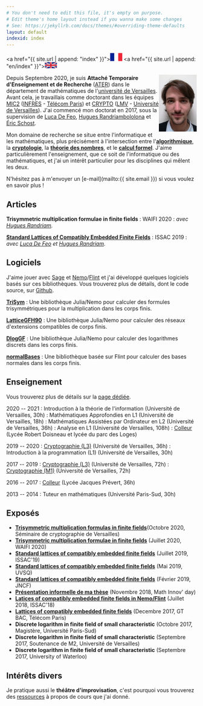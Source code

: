 ```yaml
---
# You don't need to edit this file, it's empty on purpose.
# Edit theme's home layout instead if you wanna make some changes
# See: https://jekyllrb.com/docs/themes/#overriding-theme-defaults
layout: default
indexid: index
---
```

<a href="{{ site.url | append: "index" }}"><img src="/fr32.png" alt="fr"></a>
<a href="{{ site.url | append: "en/index" }}"><img src="/uk32.png" alt="en"></a>

<img align="right" src="photo-10x15.jpg" alt="What I look like" width="100px">

Depuis Septembre 2020, je suis **Attaché Temporaire d'Enseignement et de Recherche**
([ATER](https://fr.wikipedia.org/wiki/Attach%C3%A9_temporaire_d%27enseignement_et_de_recherche))
dans le département de mathématiques de l'[université de Versailles](http://www.uvsq.fr/).
Avant cela, je travaillais comme doctorant dans les équipes
[MIC2](https://www.infres.telecom-paristech.fr/wp/mic2/)
([INFRES](https://www.infres.telecom-paristech.fr/wp/) -
[Télécom Paris](https://www.telecom-paristech.fr/))
et [CRYPTO](http://lmv.math.cnrs.fr/teams/crypto/) ([LMV](http://lmv.math.cnrs.fr/) -
[Université de Versailles](http://www.uvsq.fr/)). J'ai commencé mon doctorat
en 2017, sous la supervision de [Luca De Feo](http://defeo.lu/),
[Hugues Randriambololona](http://perso.telecom-paristech.fr/~randriam/)
et [Éric Schost](https://cs.uwaterloo.ca/~eschost/).

Mon domaine de recherche se situe entre l'informatique et les mathématiques,
plus précisément à l'intersection entre
l'[**algorithmique**](https://fr.wikipedia.org/wiki/Algorithmique), la
[**cryptologie**](https://fr.wikipedia.org/wiki/Cryptologie), la 
[**théorie des nombres**](https://fr.wikipedia.org/wiki/Th%C3%A9orie_des_nombres
), et le [**calcul formel**](https://fr.wikipedia.org/wiki/Calcul_formel).
J'aime particulièrement
l'enseignement, que ce soit de l'informatique ou des mathématiques, et j'ai un
intérêt particulier pour les disciplines qui mêlent les deux.

N'hésitez pas à m'envoyer un [e-mail](mailto:{{ site.email }}) si vous
voulez en savoir plus !

## Articles

**Trisymmetric multiplication formulae in finite fields**
: WAIFI 2020
: *avec [Hugues Randriam](http://perso.telecom-paristech.fr/~randriam/).*

**[Standard Lattices of Compatibly Embedded Finite Fields](https://hal.archives-ouvertes.fr/hal-02136976)**
: ISSAC 2019
: *avec [Luca De Feo](http://defeo.lu/) et [Hugues Randriam](http://perso.telecom-paristech.fr/~randriam/).*

## Logiciels

J'aime jouer avec [Sage](http://www.sagemath.org/) et
[Nemo](http://nemocas.org/)/[Flint](http://flintlib.org/) et j'ai développé
quelques logiciels basés sur ces bibliothèques. Vous trouverez plus de
détails, dont le code source, sur [Github](https://github.com/erou?tab=repositories).

[**TriSym**](https://github.com/erou/TriSym.jl)
: Une bibliothèque Julia/Nemo pour calculer des formules 
trisymmétriques pour la multiplication dans les corps finis.

[**LatticeGFH90**](https://github.com/erou/LatticeGFH90.jl)
: Une bibliothèque Julia/Nemo pour calculer des réseaux d'extensions compatibles
de corps finis.

[**DlogGF**](https://github.com/erou/DlogGF.jl)
: Une bibliothèque Julia/Nemo pour calculer des logarithmes discrets dans les
corps finis.

[**normalBases**](https://github.com/erou/normalBases)
: Une bibliothèque basée sur Flint pour calculer des bases normales dans les
corps finis.

## Enseignement

Vous trouverez plus de détails sur la [page dédiée](teaching).

2020 -- 2021
: Introduction à la théorie de l'information (Université de Versailles, 30h)
: Mathématiques Approfondies en L1 (Université de Versailles, 18h)
: Mathématiques Assistées par Ordinateur en L2 (Université de Versailles, 36h)
: Analyse en L1 (Université de Versailles, 108h)
: [Colleur](teaching/colles) (Lycée Robert Doisneau et lycée du parc des Loges)

2019 -- 2020
: [Cryptographie (L3)](teaching/crypto-l3) (Université de Versailles, 36h)
: Introduction à la programmation (L1) (Université de Versailles, 30h)

2017 -- 2019
: [Cryptographie (L3)](teaching/crypto-l3) (Université de Versailles, 72h)
: [Cryptographie (M1)](teaching/crypto-m1) (Université de Versailles, 72h)

2016 -- 2017
: [Colleur](teaching/colles) (Lycée Jacques Prévert, 36h)

2013 -- 2014
: Tuteur en mathématiques (Université Paris-Sud, 30h)

## Exposés

* [**Trisymmetric multiplication formulas in finite
  fields**](talk-crypto.pdf)(Octobre 2020, Séminaire de cryptographie de
Versailles)
* [**Trisymmetric multiplication formulae in finite fields**](talk-waifi.pdf)
  (Juillet 2020, WAIFI 2020)
* [**Standard lattices of compatibly embedded finite
  fields**](talk-issac2019.pdf)
  (Juillet 2019, ISSAC'19)
* [**Standard lattices of compatibly embedded finite fields**](talk-uvsq.pdf)
  (Mai 2019, UVSQ)
* [**Standard lattices of compatibly embedded finite fields**](talk-jncf.pdf)
  (Février 2019, JNCF)
* [**Présentation informelle de ma thèse**](talk-dim.pdf) (Novembre 2018, Math Innov' day)
* [**Latices of compatibly embedded finite fields in Nemo/Flint**](https://mybinder.org/v2/gh/erou/Nemo-embeddings-demo/master?filepath=demo.ipynb) (Juillet 2018, ISSAC'18)
* [**Lattices of compatibly embedded finite fields**](talk-gtbac.pdf) (Decembre 2017, GT BAC,
  Télécom Paris)
* **Discrete logarithm in finite field of small characteristic** (Octobre
  2017, Magistère, Université Paris-Sud)
* **Discrete logarithm in finite field of small characteristic** (Septembre
  2017, Soutenance de M2, Université de Versailles)
* **Discrete logarithm in finite field of small characteristic** (Septembre
  2017, University of Waterloo)

## Intérêts divers

Je pratique aussi le **théâtre d'improvisation**, c'est pourquoi vous
trouverez des [ressources](impro) à propos de cours que j'ai donné.
